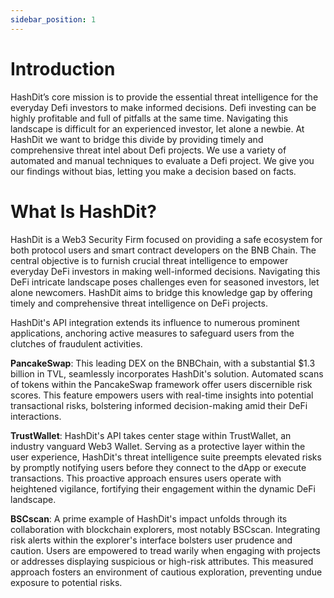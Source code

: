 ```yaml
---
sidebar_position: 1
---
```


# Introduction
HashDit’s core mission is to provide the essential threat intelligence for the everyday Defi investors to make informed decisions. 
Defi investing can be highly profitable and full of pitfalls at the same time. 
Navigating this landscape is difficult for an experienced investor, let alone a newbie. 
At HashDit we want to bridge this divide by providing timely and comprehensive threat intel about Defi projects. 
We use a variety of automated and manual techniques to evaluate a Defi project. 
We give you our findings without bias, letting you make a decision based on facts.

# What Is HashDit?
HashDit is a Web3 Security Firm focused on providing a safe ecosystem for both protocol users and smart contract developers on the BNB Chain. The central objective is to furnish crucial threat intelligence to empower everyday DeFi investors in making well-informed decisions. Navigating this DeFi intricate landscape poses challenges even for seasoned investors, let alone newcomers. HashDit aims to bridge this knowledge gap by offering timely and comprehensive threat intelligence on DeFi projects.

HashDit's API integration extends its influence to numerous prominent applications, anchoring active measures to safeguard users from the clutches of fraudulent activities.

**PancakeSwap**: This leading DEX on the BNBChain, with a substantial $1.3 billion in TVL, seamlessly incorporates HashDit's solution. Automated scans of tokens within the PancakeSwap framework offer users discernible risk scores. This feature empowers users with real-time insights into potential transactional risks, bolstering informed decision-making amid their DeFi interactions.

**TrustWallet**: HashDit's API takes center stage within TrustWallet, an industry vanguard Web3 Wallet. Serving as a protective layer within the user experience, HashDit's threat intelligence suite preempts elevated risks by promptly notifying users before they connect to the dApp or execute transactions. This proactive approach ensures users operate with heightened vigilance, fortifying their engagement within the dynamic DeFi landscape.

**BSCscan**: A prime example of HashDit's impact unfolds through its collaboration with blockchain explorers, most notably BSCscan. Integrating risk alerts within the explorer's interface bolsters user prudence and caution. Users are empowered to tread warily when engaging with projects or addresses displaying suspicious or high-risk attributes. This measured approach fosters an environment of cautious exploration, preventing undue exposure to potential risks.